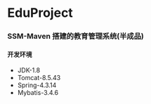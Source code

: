 # EduProject
### SSM-Maven 搭建的教育管理系统(半成品)
#### 开发环境
* JDK-1.8
* Tomcat-8.5.43
* Spring-4.3.14
* Mybatis-3.4.6
